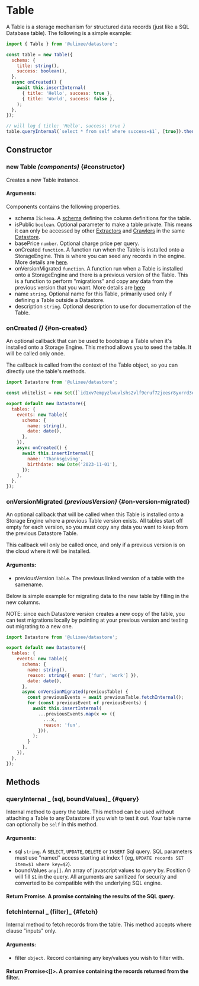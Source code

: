 # Table

A Table is a storage mechanism for structured data records (just like a SQL Database table). The following is a simple example:

```js
import { Table } from '@ulixee/datastore';

const table = new Table({
  schema: {
    title: string(),
    success: boolean(),
  },
  async onCreated() {
    await this.insertInternal(
      { title: 'Hello', success: true },
      { title: 'World', success: false },
    );
  },
});

// will log { title: 'Hello', success: true }
table.queryInternal(`select * from self where success=$1`, [true]).then(console.log);
```

## Constructor

### new Table _(components)_ {#constructor}

Creates a new Table instance.

#### **Arguments**:

Components contains the following properties.

- schema `ISchema`. A [schema](../advanced/schema.md) defining the column definitions for the table.
- isPublic `boolean`. Optional parameter to make a table private. This means it can only be accessed by other [Extractors](./extractor.md) and [Crawlers](./crawler.md) in the same [Datastore](./datastore.md).
- basePrice `number`. Optional charge price per query.
- onCreated `function`. A function run when the Table is installed onto a StorageEngine. This is where you can seed any records in the engine. More details are [here](#on-created).
- onVersionMigrated `function`. A function run when a Table is installed onto a StorageEngine and there is a previous version of the Table. This is a function to perform "migrations" and copy any data from the previous version that you want. More details are [here](#on-version-migrated)
- name `string`. Optional name for this Table, primarily used only if defining a Table outside a Datastore.
- description `string`. Optional description to use for documentation of the Table.

### onCreated _()_ {#on-created}

An optional callback that can be used to bootstrap a Table when it's installed onto a Storage Engine. This method allows you to seed the table. It will be called only once.

The callback is called from the context of the Table object, so you can directly use the table's methods.

```js
import Datastore from '@ulixee/datastore';

const whitelist = new Set([`id1xv7empyzlwuvlshs2vlf9eruf72jeesr8yxrrd3esusj75qsr6jqj6dv3p`]);

export default new Datastore({
  tables: {
    events: new Table({
      schema: {
        name: string(),
        date: date(),
      },
    }),
    async onCreated() {
      await this.insertInternal({
        name: 'Thanksgiving',
        birthdate: new Date('2023-11-01'),
      });
    },
  },
});
```

### onVersionMigrated _(previousVersion)_ {#on-version-migrated}

An optional callback that will be called when this Table is installed onto a Storage Engine where a previous Table version exists. All tables start off empty for each version, so you must copy any data you want to keep from the previous Datastore Table.

This callback will only be called once, and only if a previous version is on the cloud where it will be installed.

#### **Arguments**:

- previousVersion `Table`. The previous linked version of a table with the samename.

Below is simple example for migrating data to the new table by filling in the new columns.

NOTE: since each Datastore version creates a new copy of the table, you can test migrations locally by pointing at your previous version and testing out migrating to a new one.

```js
import Datastore from '@ulixee/datastore';

export default new Datastore({
  tables: {
    events: new Table({
      schema: {
        name: string(),
        reason: string({ enum: ['fun', 'work'] }),
        date: date(),
      },
      async onVersionMigrated(previousTable) {
        const previousEvents = await previousTable.fetchInternal();
        for (const previousEvent of previousEvents) {
          await this.insertInternal(
            ...previousEvents.map(x => ({
              ...x,
              reason: 'fun',
            })),
          );
        }
      },
    }),
  },
});
```

## Methods

### queryInternal _ (sql, boundValues)_ {#query}

Internal method to query the table. This method can be used without attaching a Table to any Datastore if you wish to test it out. Your table name can optionally be `self` in this method.

#### **Arguments**:

- sql `string`. A `SELECT`, `UPDATE`, `DELETE` or `INSERT` Sql query. SQL parameters must use "named" access starting at index 1 (eg, `UPDATE records SET item=$1 where key=$2`).
- boundValues `any[]`. An array of javascript values to query by. Position 0 will fill `$1` in the query. All arguments are sanitized for security and converted to be compatible with the underlying SQL engine.

#### Return Promise<any>. A promise containing the results of the SQL query.

### fetchInternal _ (filter)_ {#fetch}

Internal method to fetch records from the table. This method accepts where clause "inputs" only.

#### **Arguments**:

- filter `object`. Record containing any key/values you wish to filter with.

#### Return Promise<[]>. A promise containing the records returned from the filter.

